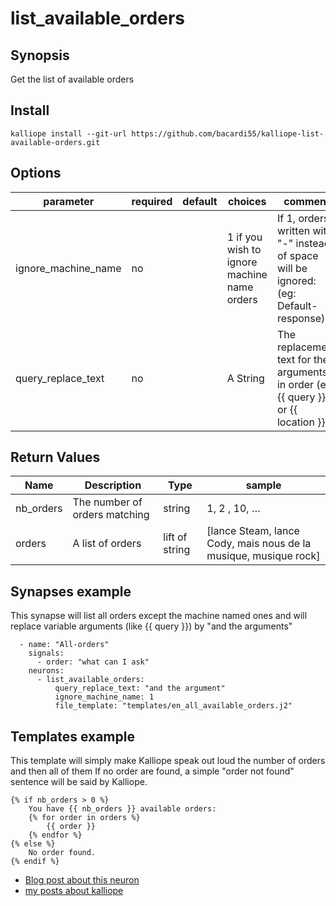 # list_available_orders

## Synopsis

Get the list of available orders

## Install

  ```
  kalliope install --git-url https://github.com/bacardi55/kalliope-list-available-orders.git
  ```


## Options

| parameter            | required | default | choices              | comment                                                                                                          |
|----------------------|----------|---------|----------------------|------------------------------------------------------------------------------------------------------------------|
| ignore_machine_name  | no       |         | 1 if you wish to ignore machine name orders | If 1, orders written with "-" instead of space will be ignored: (eg: Default-response)    |
| query_replace_text   | no       |         | A String                                    | The replacement text for the arguments in order (eg: {{ query }} or {{ location }}        |


## Return Values

| Name      | Description                   | Type          | sample                                                              |
|-----------|-------------------------------|---------------|---------------------------------------------------------------------|
| nb_orders | The number of orders matching | string        | 1, 2 , 10, …                                                        |
| orders    | A list of orders              | lift of string| [lance Steam, lance Cody, mais nous de la musique, musique rock]    |



## Synapses example

This synapse will list all orders except the machine named ones and will replace variable arguments (like {{ query }}) by "and the arguments"
```
  - name: "All-orders"
    signals:
      - order: "what can I ask"
    neurons:
      - list_available_orders:
          query_replace_text: "and the argument"
          ignore_machine_name: 1
          file_template: "templates/en_all_available_orders.j2"
```

## Templates example

This template will simply make Kalliope speak out loud the number of orders and then all of them
If no order are found, a simple "order not found" sentence will be said by Kalliope.

```
{% if nb_orders > 0 %}
    You have {{ nb_orders }} available orders:
    {% for order in orders %}
        {{ order }}
    {% endfor %}
{% else %}
    No order found.
{% endif %}
```


* [Blog post about this neuron](https://bacardi55.org/en/blog/2017/available-commands-kalliope-neuron)
* [my posts about kalliope](https://bacardi55.org/en/blog/2017/kalliope-neuron-google-calendar)
